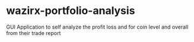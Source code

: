 # wazirx-portfolio-analysis
GUI Application to self analyze the profit loss and for coin level and overall from their trade report
